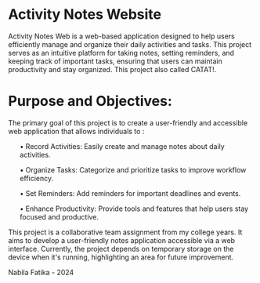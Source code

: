# Activity Notes Website
Activity Notes Web is a web-based application designed to help users efficiently manage and organize their daily activities and tasks. This project serves as an intuitive platform for taking notes, setting reminders, and keeping track of important tasks, ensuring that users can maintain productivity and stay organized. This project also called CATAT!.

# Purpose and Objectives:
The primary goal of this project is to create a user-friendly and accessible web application that allows individuals to :
<ul> • Record Activities: Easily create and manage notes about daily activities.</ul>
<ul> • Organize Tasks: Categorize and prioritize tasks to improve workflow efficiency.</ul>
<ul> • Set Reminders: Add reminders for important deadlines and events.</ul>
<ul> • Enhance Productivity: Provide tools and features that help users stay focused and productive.</ul>

This project is a collaborative team assignment from my college years. It aims to develop a user-friendly notes application accessible via a web interface. Currently, the project depends on temporary storage on the device when it's running, highlighting an area for future improvement.
<p>Nabila Fatika - 2024</p>
